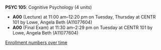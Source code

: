 **PSYC 105**: Cognitive Psychology (4 units)

- **A00** (Lecture) at 11:00 am–12:20 pm on Tuesday, Thursday at CENTR 101 by Lowe, Angela Beth (A11077604)
- **A00** (Final Exam) at 11:30 am–2:29 pm on Tuesday at CENTR 101 by Lowe, Angela Beth (A11077604)

[Enrollment numbers over time](./PSYC105.tsv)
